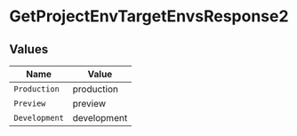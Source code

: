 # GetProjectEnvTargetEnvsResponse2


## Values

| Name          | Value         |
| ------------- | ------------- |
| `Production`  | production    |
| `Preview`     | preview       |
| `Development` | development   |